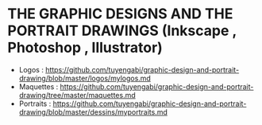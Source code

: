 # THE GRAPHIC DESIGNS AND THE PORTRAIT DRAWINGS (Inkscape , Photoshop , Illustrator)

* Logos : https://github.com/tuyengabi/graphic-design-and-portrait-drawing/blob/master/logos/mylogos.md
* Maquettes : https://github.com/tuyengabi/graphic-design-and-portrait-drawing/tree/master/maquettes.md
* Portraits : https://github.com/tuyengabi/graphic-design-and-portrait-drawing/blob/master/dessins/myportraits.md
